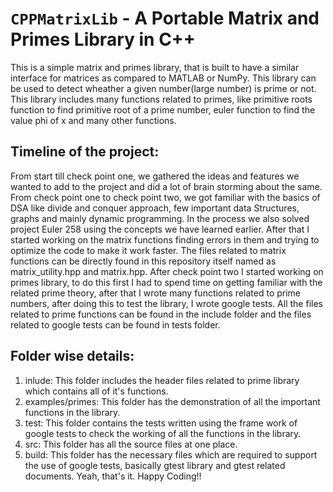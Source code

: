 # `CPPMatrixLib` - A Portable Matrix and Primes Library in C++
This is a simple matrix and primes library, that is built to have a similar interface for matrices as compared to MATLAB or NumPy. This library can be used to detect wheather a given number(large number) is prime or not. This library includes many functions related to primes, like primitive roots function to find primitive root of a prime number, euler function to find the value phi of x and many other functions.  

## Timeline of the project:
From start till check point one, we gathered the ideas and features we wanted to add to the project and did a lot of brain storming about the same.
From check point one to check point two, we got familiar with the basics of DSA like divide and conquer approach, few important data Structures, graphs and mainly dynamic programming. In the process we also solved project Euler 258 using the concepts we have learned earlier. After that I started working on the matrix functions finding errors in them and trying to optimize the code to make it work faster. The files related to matrix functions can be directly found in this
repository itself named as matrix_utility.hpp and matrix.hpp.
After check point two I started working on primes library, to do this first I had to spend time on getting familiar with the related prime theory, after that I wrote many functions related to prime numbers, after doing this to test the library, I wrote google tests. All the files related to prime functions can be found in the include folder and the files related to google tests can be found in tests folder.
## Folder wise details:
1) inlude: This folder includes the header files related to prime library which contains all of it's functions.
2) examples/primes: This folder has the demonstration of all the important functions in the library.
3) test: This folder contains the tests written using the frame work of google tests to check the working of all the functions in the library.
4) src: This folder has all the source files at one place.
5) build: This folder has the necessary files which are required to support the use of google tests, basically gtest library and gtest related documents.
Yeah, that's it. 
Happy Coding!!



